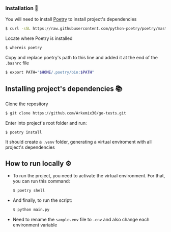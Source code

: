 ### Installation 🔧

You will need to install [Poetry](https://python-poetry.org/) to install project's dependencies

```bash
$ curl -sSL https://raw.githubusercontent.com/python-poetry/poetry/master/get-poetry.py | python3 -
```

Locate where Poetry is installed

```bash
$ whereis poetry
```

Copy and replace poetry's path to this line and added it at the end of the `.bashrc` file

```bash
$ export PATH="$HOME/.poetry/bin:$PATH"
```

## Installing project's dependencies 📚


Clone the repository

  ```bash
  $ git clone https://github.com/Arkemix30/go-tests.git
  ```

Enter into project's root folder and run:

```bash
$ poetry install
```

It should create a `.venv` folder, generating a virtual enviroment with all project's dependencies

## How to run locally ⚙️

* To run the project, you need to activate the virtual environment.
  For that, you can run this command:

  ```bash
  $ poetry shell
  ```

* And finally, to run the script:

  ```bash
  $ python main.py
  ```

* Need to rename the `sample.env` file to `.env` and also change each environment variable